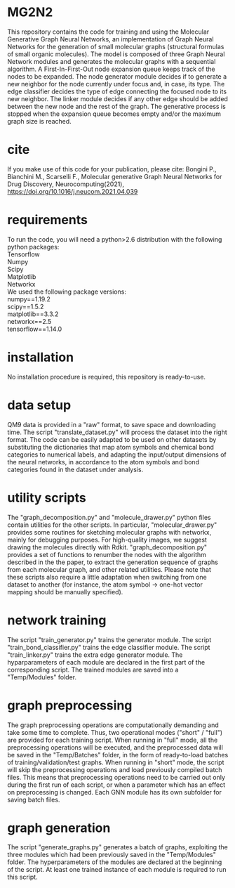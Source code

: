 # MG2N2
This repository contains the code for training and using the Molecular Generative Graph Neural Networks, an implementation of Graph Neural Networks for the generation of small molecular graphs (structural formulas of small organic molecules).
The model is composed of three Graph Neural Network modules and generates the molecular graphs with a sequential algorithm.
A First-In-First-Out node expansion queue keeps track of the nodes to be expanded. 
The node generator module decides if to generate a new neighbor for the node currently under focus and, in case, its type.
The edge classifier decides the type of edge connecting the focused node to its new neighbor.
The linker module decides if any other edge should be added between the new node and the rest of the graph.
The generative process is stopped when the expansion queue becomes empty and/or the maximum graph size is reached. 

# cite
If you make use of this code for your publication, please cite:
Bongini P., Bianchini M., Scarselli F., Molecular generative Graph Neural Networks for Drug Discovery, Neurocomputing(2021), https://doi.org/10.1016/j.neucom.2021.04.039

# requirements
To run the code, you will need a python>2.6 distribution with the following python packages:  
Tensorflow  
Numpy  
Scipy  
Matplotlib  
Networkx  
We used the following package versions:  
numpy==1.19.2  
scipy==1.5.2  
matplotlib==3.3.2  
networkx==2.5  
tensorflow==1.14.0  

# installation
No installation procedure is required, this repository is ready-to-use.

# data setup
QM9 data is provided in a "raw" format, to save space and downloading time. The script "translate_dataset.py" will process the dataset into the right format. The code can be easily adapted to be used on other datasets by substituting the dictionaries that map atom symbols and chemical bond categories to numerical labels, and adapting the input/output dimensions of the neural networks, in accordance to the atom symbols and bond categories found in the dataset under analysis.

# utility scripts
The "graph_decomposition.py" and "molecule_drawer.py" python files contain utilities for the other scripts. In particular, "molecular_drawer.py" provides some routines for sketching molecular graphs with networkx, mainly for debugging purposes. For high-quality images, we suggest drawing the molecules directly with Rdkit. "graph_decomposition.py" provides a set of functions to renumber the nodes with the algorithm described in the the paper, to extract the generation sequence of graphs from each molecular graph, and other related utilities. Please note that these scripts also require a little adaptation when switching from one dataset to another (for instance, the atom symbol -> one-hot vector mapping should be manually specified).

# network training
The script "train_generator.py" trains the generator module.
The script "train_bond_classifier.py" trains the edge classifier module.
The script "train_linker.py" trains the extra edge generator module.
The hyparparameters of each module are declared in the first part of the corresponding script. The trained modules are saved into a "Temp/Modules" folder.

# graph preprocessing
The graph preprocessing operations are computationally demanding and take some time to complete. Thus, two operational modes ("short" / "full") are provided for each training script. When running in "full" mode, all the preprocessing operations will be executed, and the preprocessed data will be saved in the "Temp/Batches" folder, in the form of ready-to-load batches of training/validation/test graphs. When running in "short" mode, the script will skip the preprocessing operations and load previously compiled batch files. This means that preprocessing operations need to be carried out only during the first run of each script, or when a parameter which has an effect on preprocessing is changed. Each GNN module has its own subfolder for saving batch files.

# graph generation
The script "generate_graphs.py" generates a batch of graphs, exploiting the three modules which had been previously saved in the "Temp/Modules" folder.
The hyperparameters of the modules are declared at the beginning of the script. At least one trained instance of each module is required to run this script.


